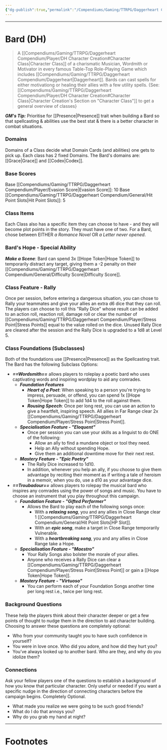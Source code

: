```yaml
---
{"dg-publish":true,"permalink":"/Compendiums/Gaming/TTRPG/Daggerheart Compendium/Player/Classes/Bard (DH)/","tags":["TTRPG"]}
---
```



---
# Bard (DH)
> A [[Compendiums/Gaming/TTRPG/Daggerheart Compendium/Player/DH Character Creation#Character Class\|Character Class]] of a charismatic Musician, Wordmith or Motivator in every famous Table-Top Role-Playing Game which includes [[Compendiums/Gaming/TTRPG/Daggerheart Compendium/Daggerheart\|Daggerheart]]. Bards can cast spells for either motivationg or healing their allies with a few utility spells.
> {See: [[Compendiums/Gaming/TTRPG/Daggerheart Compendium/Player/DH Character Creation#Character Class\|Character Creation's Section on "Character Class"]] to get a general overview of classes}

***GM's Tip:*** Prioritise for [[Presence\|Presence]] trait when building a Bard so that spellcasting & abilities use the best stat & there is a better character in combat situations.

### Domains
Domains of a Class decide what Domain Cards (and abilities) one gets to pick up.
Each class has 2 fixed Domains.
The Bard's domains are: [[Grace\|Grace]] and [[Codex\|Codex]].

### Base Scores
Base [[Compendiums/Gaming/TTRPG/Daggerheart Compendium/Player/Evasion Score\|Evasion Score]]: 10
Base [[Compendiums/Gaming/TTRPG/Daggerheart Compendium/General/Hit Point Slots\|Hit Point Slots]]: 5

### Class Items
Each Class also has a specific item they can choose to have - and they will become plot points in the story. They must have one of two.
For a Bard, chose between EITHER *a Romance Novel* OR *a Letter never opened*.

### Bard's Hope - Special Ability
***Make a Scene***: Bard can spend 3x [[Hope Token\|Hope Token]] to temporarily distract any target, giving them a -2 penalty on their [[Compendiums/Gaming/TTRPG/Daggerheart Compendium/General/Difficulty Score\|Difficulty Score]].

### Class Feature - Rally
Once per session, before entering a dangerous situation, you can chose to Rally your teammates and give your allies an extra d6 dice that they can roll. 
The players can choose to roll this "Rally Dice" whose result can be added to an action roll, reaction roll, damage roll or clear the number of [[Compendiums/Gaming/TTRPG/Daggerheart Compendium/Player/Stress Point\|Stress Points]] equal to the value rolled on the dice. 
Unused Rally Dice are cleared after the session and the Rally Dice is upgraded to a 1d8 at Level 5.

### Class Foundations (Subclasses)
Both of the foundations use [[Presence\|Presence]] as the Spellcasting trait.
The Bard has the following Subclass Options:
- ***==Wordsmith==*** allows players to roleplay a poetic bard who uses captivating words and inspiring wordplay to aid any comrades.
	- ***Foundation Features***
		- ***Heart of a Poet***: When speaking to a person you're trying to impress, persuade, or offend, you can spend 1x [[Hope Token\|Hope Token]] to add 1d4 to the roll against them.
		- ***Rousing Speech***: Once per long rest, you can use an action to give a heartfelt, inspiring speech. All allies in Far Range clear 2x [[Compendiums/Gaming/TTRPG/Daggerheart Compendium/Player/Stress Point\|Stress Point]].
	- ***Specialisation Feature - "Eloquent"***
		- Once per session you can use your skills as a linguist to do ONE of the following:
			- Allow an ally to find a mundane object or tool they need.
			- Help an Ally without spending Hope.
			- Give them an additional downtime move for their next rest.
	- ***Mastery Feature - "Epic Poetry"***
		- The Rally Dice increased to 1d10.
		- In addition, whenever you help an ally, if you choose to give them advantage by reciting their moment as if writing a tale of heroism in a memoir, when you do, use a d10 as your advantage dice. 
- ***==Troubadour==*** allows players to rolepay the musical bard who inspires any comrades using the power of songs and music. You have to choose an instrument that you play throughout this campaign.
	- ***Foundation Feature - "Gifted Performer"***
		- Allows the Bard to play each of the following songs once:
			- With a ***relaxing song***, you and any allies in Close Range clear 1 [[Compendiums/Gaming/TTRPG/Daggerheart Compendium/General/Hit Point Slots\|HP Slot]].
			- With an ***epic song***, make a target in Close Range temporarily Vulnerable.
			- With a ***heartbreaking song***, you and any allies in Close Range take a Hope.
	- ***Specialisation Feature - "Maestro"***
		- Your Rally Songs also bolster the morale of your allies. 
		- Anyone who receives a Rally Dice can clear a [[Compendiums/Gaming/TTRPG/Daggerheart Compendium/Player/Stress Point\|Stress Point]] or gain a [[Hope Token\|Hope Token]].
	- ***Mastery Feature - "Virtuoso"***
		- You can perform each of your Foundation Songs another time per long rest i.e., twice per long rest.


### Background Questions
These help the players think about their character deeper or get a few points of thought to nudge them in the direction to aid character building. Choosing to answer these questions are completely optional:
- Who from your community taught you to have such confidence in yourself?
- You were in love once. Who did you adore, and how did they hurt you?
- You’ve always looked up to another bard. Who are they, and why do you idolize them?

### Connections
Ask your fellow players one of the questions to establish a background of how you know that particular character. Only useful or needed if you want a specific nudge in the direction of connecting characters before the campaign begins. Completely Optional.
- What made you realize we were going to be such good friends?
- What do I do that annoys you?
- Why do you grab my hand at night?

---
# Footnotes